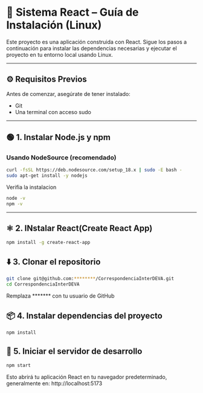 # 🧪 Sistema React – Guía de Instalación (Linux)

Este proyecto es una aplicación construida con React. Sigue los pasos a continuación para instalar las dependencias necesarias y ejecutar el proyecto en tu entorno local usando Linux.

---

## ⚙️ Requisitos Previos

Antes de comenzar, asegúrate de tener instalado:

- Git
- Una terminal con acceso sudo

---

## 🟢 1. Instalar Node.js y npm

### Usando NodeSource (recomendado)

```bash
curl -fsSL https://deb.nodesource.com/setup_18.x | sudo -E bash -
sudo apt-get install -y nodejs

```
Verifia la instalacion 
```bash
node -v
npm -v
```
---
## ⚛️ 2. INstalar React(Create React App)
```bash
npm install -g create-react-app
```
## ⬇️ 3. Clonar el repositorio

```bash
git clone git@github.com:********/CorrespondenciaInterDEVA.git
cd CorrespondenciaInterDEVA
```
Remplaza ******* con tu usuario de GitHub

## 📦 4. Instalar dependencias del proyecto

```bash
npm install
```

## 🚀 5. Iniciar el servidor de desarrollo

```bash
npm start
```
Esto abrirá tu aplicación React en tu navegador predeterminado, generalmente en:
    http://localhost:5173